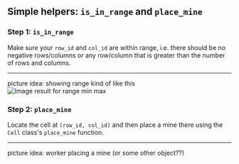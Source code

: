 ## Simple helpers: `is_in_range` and `place_mine`

### Step 1: `is_in_range`

Make sure your `row_id` and `col_id` are within range, i.e. there should be no negative rows/columns or any row/column that is greater than the number of rows and columns.

---

picture idea: showing range kind of like this![Image result for range min max](https://miro.medium.com/max/2800/1*YGqJ07vnmji4hn9RzIbsmg.png)

### Step 2: `place_mine`

Locate the cell at `(row_id, col_id)` and then place a mine there using the `Cell` class's `place_mine` function.

---

picture idea: worker placing a mine (or some other object??)

